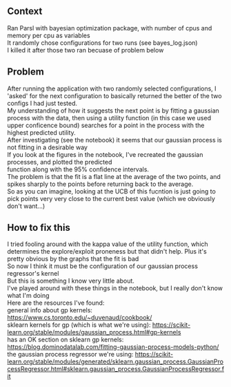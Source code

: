 ## Context
Ran Parsl with bayesian optimization package, with number of cpus and memory per cpu as variables  
It randomly chose configurations for two runs (see bayes_log.json)  
I killed it after those two ran becuase of problem below  

## Problem
After running the application with two randomly selected configurations, I 'asked' for the next configuration
to basically returned the better of the two configs I had just tested.  
My understanding of how it suggests the next point is by fitting a gaussian process with the data, 
then using a utility function (in this case we used upper conficence bound) searches for a point in the process 
with the highest predicted utility.  
After investigating (see the notebook) it seems that our gaussian process is not fitting in a desirable way  
If you look at the figures in the notebook, I've recreated the gaussian processes, and plotted the predicted  
function along with the 95% confidence intervals.  
The problem is that the fit is a flat line at the average of the two points, and spikes sharply to the
points before returning back to the average.  
So as you can imagine, looking at the UCB of this fucntion is just going to pick points very very close
to the current best value (which we obviously don't want...)  

## How to fix this
I tried fooling around with the kappa value of the utility function, which determines the explore/exploit proneness 
but that didn't help. Plus it's pretty obvious by the graphs that the fit is bad  
So now I think it must be the configuration of our gaussian process regressor's kernel  
But this is something I know very little about.  
I've played around with these things in the notebook, but I really don't know what I'm doing  
Here are the resources I've found:  
general info about gp kernels: https://www.cs.toronto.edu/~duvenaud/cookbook/  
sklearn kernels for gp (which is what we're using): https://scikit-learn.org/stable/modules/gaussian_process.html#gp-kernels  
has an OK section on sklearn gp kernels: https://blog.dominodatalab.com/fitting-gaussian-process-models-python/  
the gaussian process regressor we're using: https://scikit-learn.org/stable/modules/generated/sklearn.gaussian_process.GaussianProcessRegressor.html#sklearn.gaussian_process.GaussianProcessRegressor.fit  
